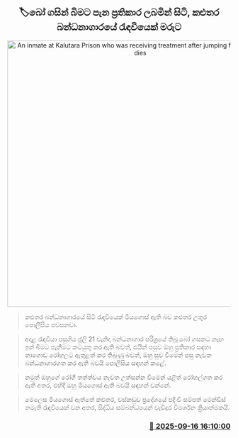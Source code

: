 <p align='center'><b><h2 align='center' title='An inmate at Kalutara Prison who was receiving treatment after jumping from a Bo tree dies'>🏷බෝ ගසින් බිමට පැන ප්‍රතිකාර ලබමින් සිටි, කළුතර බන්ධනාගාරයේ රැඳවියෙක් මරුට</h2></b></p>
<p align='center'><img src='https://helakuru.sgp1.cdn.digitaloceanspaces.com/esana/images/lib/death[1].jpg' width='600' alt='An inmate at Kalutara Prison who was receiving treatment after jumping from a Bo tree dies'></p>

> කළුතර බන්ධනාගාරයේ සිටි රැඳවියෙක් මියගොස් ඇති බව කළුතර උතුර පොලීසිය පවසනවා.

> අදාළ රැඳවියා පසුගිය ජූලි 21 වැනිදා බන්ධනාගාර පරිශ්‍රයේ තිබූ බෝ ගසකට නැඟ ඉන් බිමට පැනීමට කටයුතු කර ඇති බවත්, එයින් පසුව ඔහු ප්‍රතිකාර සඳහා නාගොඩ රෝහලට ඇතුළත් කර තිබුණු බවත්, ඔහු සුව වීමෙන් පසු නැවත බන්ධනාගාරගත කර ඇති බවයි පොලීසිය සඳහන් කළේ.

> නමුත් ඔහුගේ රෝගී තත්ත්වය නැවත උත්සන්න වීමෙන් යළිත් රෝහල්ගත කර ඇති අතර, එහිදී ඔහු මියගොස් ඇති බවයි සඳහන් වන්නේ.

> මෙලෙස මියගොස් ඇත්තේ කළුතර, වස්කඩුව ප්‍රදේශයේ පදිංචි සම්පත් මෙන්ඩිස් නමැති රැඳවියෙක් වන අතර, සිද්ධිය සම්බන්ධයෙන් වැඩිදුර විමර්ශන ක්‍රියාත්මකයි.



<h3 align='right'><a href='https://www.helakuru.lk/esana/p/113689/'>📅 2025-09-16 16:10:00</a></h3>
